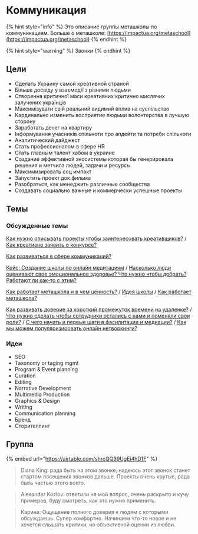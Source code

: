 # Коммуникация

{% hint style="info" %}
Это описание группы меташколы по коммуникациям. Больше о меташколе: [https://impactua.org/metaschool](https://impactua.org/metaschool)
{% endhint %}

{% hint style="warning" %}
Звонки 
{% endhint %}

## Цели

* Сделать Украину самой креативной страной
* Більше досвіду у взаємодії з різними людьми
* Створення критичної маси креативних критично мислячих залучених українців
* Максимізувати свій реальний видимий вплив на суспільство
* Кардинально изменить восприятие людьми волонтерства в лучшую сторону 
* Заработать денег на квартиру
* Інформування учасників спільноти про апдейти та потреби спільноти
* Аналитический дайджест
* Стать профессионалом в сфере HR
* Стать главным талент хабом в украине
* Создание эффективной экосистемы которая бы генерировала решения и метчила людей, задачи и ресурсы
* Максимизировать соц импакт
* Запустить проект док.фильма
* Разобраться, как менеджить различные сообщества
* Создавать социально важные и коммерчески успешные проекты

## Темы

### Обсужденные темы

[Как нужно описывать проекты чтобы заинтересовать креативщиков?](https://wiki.impactua.org/metashkola/kommunikaciya/15.05#maks-kak-nuzhno-opisat-etot-proekt-chtoby-zainteresovat-kreativshikov) / [Как креативно заявить о конкурсе?](https://wiki.impactua.org/metashkola/kommunikaciya/22.05)

[Как развиваться в сфере коммуникаций?](https://wiki.impactua.org/metashkola/kommunikaciya/05.06#saya-kak-razvivatsya-v-sfere-kommunikacii)

[Кейс: Создание школы по онлайн медитациям](https://wiki.impactua.org/metashkola/kommunikaciya/15.05#karina-gotovy-pouchastvovat-da-net-i-pochemu) / [Насколько люди оценивают свое эмоциональное здоровье? Что нужно чтобы добрать? Работают ли как-то с этим?](https://wiki.impactua.org/metashkola/kommunikaciya/22.05#karina-naskolko-by-vy-ocenili-svoe-emocionalnoe-zdorove-chto-nuzhno-chtoby-dobrat-rabotaet-li-kak-to-s-etim)

[Как работает меташкола и в чем ценность?](https://wiki.impactua.org/metashkola/kommunikaciya/15.05#saya-kak-rabotaet-metashkola-i-v-chem-cennost) / [Идея школы](https://wiki.impactua.org/metashkola/kommunikaciya/29.05#yulya-ideya-shkoly) / [Как работает меташкола?](https://wiki.impactua.org/metashkola/kommunikaciya/05.06#tanya-kak-rabotaet-metashkola)

[Как развивать доверие за короткий промежуток времени на удаленке?](https://wiki.impactua.org/metashkola/kommunikaciya/29.05#aleks-kak-razvivat-doverie-za-korotkii-promezhutok-vremeni-na-udalenke) / [Что нужно сделать чтобы сотрудники остались с нами и поменяли свои роли?](https://wiki.impactua.org/metashkola/kommunikaciya/22.05#arkadii-chto-nuzhno-sdelat-chtoby-perevodchiki-ostalis-s-nami-i-pomenyali-svoi-roli) / [С чего начать и первые шаги в фасилитации и медиации?](https://wiki.impactua.org/metashkola/kommunikaciya/15.05#arkadii-s-chego-nachat-i-pervye-shagi-v-fasilitacii-i-meditacii) / [Как мы можем популяризировать онлайн нетворкинги?](https://wiki.impactua.org/metashkola/kommunikaciya/05.06#anya-kak-my-mozhem-populyarizirovat-rendom-kofe)

### Идеи

* SEO
* Taxonomy or taging mgmt
* Program & Event planning
* Curation
* Editing
* Narrative Development
* Multimedia Production
* Graphics & Design
* Writing
* Communication planning
* Бренд
* Сторителлинг

## Группа

{% embed url="https://airtable.com/shrcQQ99UgEi4hD1F" %}

> Diana King: рада быть на этом звонке, надеюсь этот звонок станет стартом посещения звонков дальше. Проекты очень крутые, рада быть частью этого всего.

> Alexander Kozlov: ответили на мой вопрос, очень раскрыто и кучу примеров, буду смотреть, как это нужно применить.

> Карина: Ощущение полного доверия к людям с которыми обсуждаешь. Супер комфортно. Начинаем что-то новое и не хочется слышать критики, но объективной оценки из любви.

